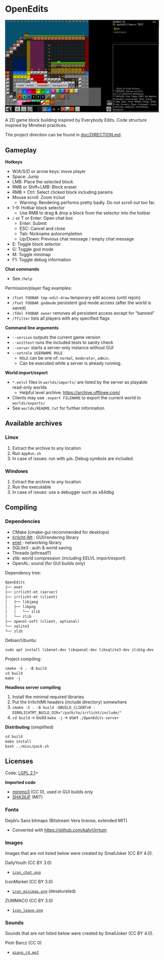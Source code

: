 # OpenEdits

![preview image v1.0.8-dev](screenshot.jpeg)

A 2D game block building inspired by Everybody Edits.
Code structure inspired by Minetest practices.

The project direction can be found in [doc/DIRECTION.md](doc/DIRECTION.md).

## Gameplay

**Hotkeys**

 * W/A/S/D or arrow keys: move player
 * Space: Jump
 * LMB: Place the selected block
 * RMB or Shift+LMB: Block eraser
 * RMB + Ctrl: Select clicked block including params
 * Mouse scroll: Zoom in/out
     * Warning: Rendering performs pretty badly. Do not scroll out too far.
 * 1-9: Hotbar block selector
     * Use RMB to drag & drop a block from the selector into the hotbar
 * `/` or T or Enter: Open chat box
     * Enter: Submit
     * ESC: Cancel and close
     * Tab: Nickname autocompletion
     * Up/Down: Previous chat message / empty chat message
 * E: Toggle block selector
 * G: Toggle god mode
 * M: Toggle minimap
 * F1: Toggle debug information


**Chat commands**

 * See `/help`

Permission/player flag examples:

 * `/fset FOOBAR tmp-edit-draw` temporary edit access (until rejoin)
 * `/fset FOOBAR godmode` persistent god mode access (after the world is saved)
 * `/fdel FOOBAR owner` removes all persistent access except for "banned"
 * `/ffilter` lists all players with any specified flags


**Command line arguments**

 * `--version` outputs the current game version
 * `--unittest` runs the included tests to sanity check
 * `--server` starts a server-only instance without GUI
 * `--setrole USERNAME ROLE`
     * `ROLE` can be one of: `normal`, `moderator`, `admin`.
     * Can be executed while a server is already running.

**World import/export**

 * `*.eelvl` files in `worlds/imports/` are listed by the server as playable read-only worlds
     * Helpful level archive: <https://archive.offlinee.com/>
 * Clients may use `.export FILENAME` to export the current world to `worlds/exports/`
 * See `worlds/README.txt` for further information


## Available archives

### Linux

1. Extract the archive to any location
2. Run `AppRun.sh`
3. In case of issues: run with `gdb`. Debug symbols are included.

### Windows

1. Extract the archive to any location
2. Run the executable
3. In case of issues: use a debugger such as x64dbg


## Compiling

### Dependencies

 * CMake (cmake-gui recommended for desktops)
 * [Irrlicht-Mt](https://github.com/minetest/irrlicht) : GUI/rendering library
 * [enet](http://enet.bespin.org/) : networking library
 * SQLite3 : auth & world saving
 * Threads (pthread?)
 * zlib: world compression (including EELVL import/export)
 * OpenAL: sound (for GUI builds only)

Dependency tree:

	OpenEdits
	├── enet
	├── irrlicht-mt (server)
	├── irrlicht-mt (client)
	│   ├── libjpeg
	│   ├── libpng
	│   │   └── zlib
	│   └── zlib
	├── openal-soft (client, optional)
	└── sqlite3
	└── zlib

Debian/Ubuntu:

	sudo apt install libenet-dev libopenal-dev libsqlite3-dev zlib1g-dev

Project compiling:

	cmake -S . -B build
	cd build
	make -j

**Headless server compiling**

1. Install the minimal required libraries
2. Put the IrrlichtMt headers (include directory) somewhere
3. `cmake -S . -B build -DBUILD_CLIENT=0 -DIRRLICHTMT_BUILD_DIR="/path/to/irrlicht/include/"`
4. `cd build` -> build `make -j` -> start `./OpenEdits-server`

**Distributing** (simplified)

	cd build
	make install
	bash ../misc/pack.sh


## Licenses

Code: [LGPL 2.1](LICENSE.txt)+

**Imported code**

 * [minimp3](https://github.com/lieff/minimp3) (CC 0), used in GUI builds only
 * [SHA3IUF](https://github.com/brainhub/SHA3IUF) (MIT)


### Fonts

DejaVu Sans bitmaps (Bitstream Vera license, extended MIT)

 * Converted with https://github.com/kahrl/irrtum

### Images

Images that are not listed below were created by SmallJoker (CC BY 4.0).

DailyYouth (CC BY 3.0)

 * [`icon_chat.png`](https://www.iconfinder.com/icons/3643728/balloon_chat_conversation_speak_word_icon)

IconMarket (CC BY 3.0)

 * [`icon_minimap.png`](https://www.iconfinder.com/icons/6442794/compass_direction_discover_location_navigation_icon) (desaturated)

ZUMMACO (CC BY 3.0)

 * [`ìcon_leave.png`](https://www.iconfinder.com/icons/7030313/sign_out_ui_basic_logout_app_user_interface_ui_icon)

### Sounds

Sounds that are not listed below were created by SmallJoker (CC BY 4.0).

Piotr Barcz (CC 0)

 * [`piano_c4.mp3`](https://freepats.zenvoid.org/Piano/honky-tonk-piano.html)
